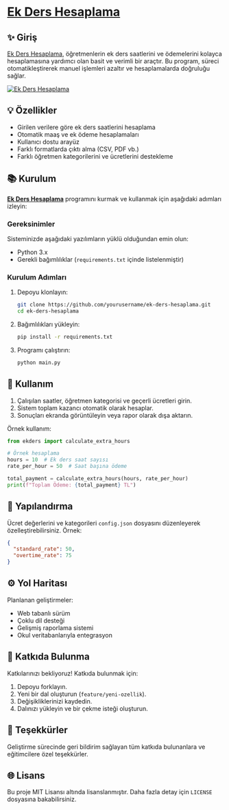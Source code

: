 # [Ek Ders Hesaplama](https://ekdershesaplama.com)

## ✨ Giriş
[Ek Ders Hesaplama](https://ekdershesaplama.com), öğretmenlerin ek ders saatlerini ve ödemelerini kolayca hesaplamasına yardımcı olan basit ve verimli bir araçtır. Bu program, süreci otomatikleştirerek manuel işlemleri azaltır ve hesaplamalarda doğruluğu sağlar.

[![Ek Ders Hesaplama](https://ekdershesaplama.com/1.png)](https://ekdershesaplama.com)

## 💡 Özellikler
- Girilen verilere göre ek ders saatlerini hesaplama
- Otomatik maaş ve ek ödeme hesaplamaları
- Kullanıcı dostu arayüz
- Farklı formatlarda çıktı alma (CSV, PDF vb.)
- Farklı öğretmen kategorilerini ve ücretlerini destekleme

## 📚 Kurulum
**[Ek Ders Hesaplama](https://ekdershesaplama.com)** programını kurmak ve kullanmak için aşağıdaki adımları izleyin:

### Gereksinimler
Sisteminizde aşağıdaki yazılımların yüklü olduğundan emin olun:
- Python 3.x
- Gerekli bağımlılıklar (`requirements.txt` içinde listelenmiştir)

### Kurulum Adımları
1. Depoyu klonlayın:
   ```bash
   git clone https://github.com/yourusername/ek-ders-hesaplama.git
   cd ek-ders-hesaplama
   ```
2. Bağımlılıkları yükleyin:
   ```bash
   pip install -r requirements.txt
   ```
3. Programı çalıştırın:
   ```bash
   python main.py
   ```

## 🔧 Kullanım
1. Çalışılan saatler, öğretmen kategorisi ve geçerli ücretleri girin.
2. Sistem toplam kazancı otomatik olarak hesaplar.
3. Sonuçları ekranda görüntüleyin veya rapor olarak dışa aktarın.

Örnek kullanım:
```python
from ekders import calculate_extra_hours

# Örnek hesaplama
hours = 10  # Ek ders saat sayısı
rate_per_hour = 50  # Saat başına ödeme

total_payment = calculate_extra_hours(hours, rate_per_hour)
print(f"Toplam Ödeme: {total_payment} TL")
```

## 📝 Yapılandırma
Ücret değerlerini ve kategorileri `config.json` dosyasını düzenleyerek özelleştirebilirsiniz.
Örnek:
```json
{
  "standard_rate": 50,
  "overtime_rate": 75
}
```

## ⚙ Yol Haritası
Planlanan geliştirmeler:
- Web tabanlı sürüm
- Çoklu dil desteği
- Gelişmiş raporlama sistemi
- Okul veritabanlarıyla entegrasyon

## 🚀 Katkıda Bulunma
Katkılarınızı bekliyoruz! Katkıda bulunmak için:
1. Depoyu forklayın.
2. Yeni bir dal oluşturun (`feature/yeni-ozellik`).
3. Değişikliklerinizi kaydedin.
4. Dalınızı yükleyin ve bir çekme isteği oluşturun.

## 🌟 Teşekkürler
Geliştirme sürecinde geri bildirim sağlayan tüm katkıda bulunanlara ve eğitimcilere özel teşekkürler.

## 🌐 Lisans
Bu proje MIT Lisansı altında lisanslanmıştır. Daha fazla detay için `LICENSE` dosyasına bakabilirsiniz.

